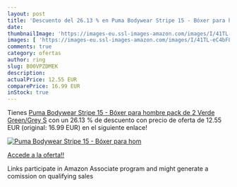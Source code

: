 ```yaml
---
layout: post
title: 'Descuento del 26.13 % en Puma Bodywear Stripe 15 - Bóxer para hom'
date: 
thumbnailImage: 'https://images-eu.ssl-images-amazon.com/images/I/41TL-eC4bFL._SL200_.jpg'
images: [ 'https://images-eu.ssl-images-amazon.com/images/I/41TL-eC4bFL._SL200_.jpg' ]
comments: true
category: ofertas
author: ring
slug: B00VPZDMEK
description:
actualPrice: 12.55 EUR
comparePrice: 16.99 EUR
inStock: true
---
```


Tienes [Puma Bodywear Stripe 15 - Bóxer para hombre  pack de 2   Verde  Green/Grey   S](https://www.amazon.es/dp/B00VPZDMEK/?tag=tolees-21) con un 26.13 % de descuento con precio de oferta de 12.55 EUR (original: 16.99 EUR) en el siguiente enlace!

[![Puma Bodywear Stripe 15 - Bóxer para hom](https://images-eu.ssl-images-amazon.com/images/I/41TL-eC4bFL._SL200_.jpg)](https://www.amazon.es/dp/B00VPZDMEK/?tag=tolees-21)

[Accede a la oferta!!](https://www.amazon.es/dp/B00VPZDMEK/?tag=tolees-21)

Links participate in Amazon Associate program and might generate a comission on qualifying sales


